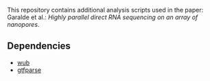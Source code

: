 This repository contains additional analysis scripts used in the paper: Garalde et al.: *Highly parallel direct RNA sequencing on an array of nanopores*.

Dependencies
------------
- [wub](https://github.com/nanoporetech/wub)
- [gtfparse](https://pypi.python.org/pypi/gtfparse/)
